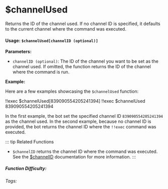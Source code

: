 # $channelUsed

Returns the ID of the channel used. If no channel ID is specified, it defaults to the current channel where the command was executed.

#### Usage: `$channelUsed[channelID (optional)]`

**Parameters:**

*   `channelID (optional)`: The ID of the channel you want to be set as the channel used. If omitted, the function returns the ID of the channel where the command is run.

**Example:**

Here are a few examples showcasing the `$channelUsed` function:

<discord-messages>
	<discord-message :bot="false" role-color="#ffcc9a" author="Member">
		!!exec $channelUsed[839090554205241394]
	</discord-message>
	<discord-message :bot="false" role-color="#ffcc9a" author="Member">
		!!exec $channelUsed
	</discord-message>
	<discord-message :bot="true" role-color="#0099ff" author="Custom Command" avatar="https://media.discordapp.net/avatars/725721249652670555/781224f90c3b841ba5b40678e032f74a.webp">
		839090554205241394
	</discord-message>
</discord-messages>

In the first example, the bot set the specified channel ID `839090554205241394` as the channel used.  In the second example, because no channel ID is provided, the bot returns the channel ID where the `!!exec` command was executed.

::: tip Related Functions
*   `$channelID` returns the channel ID where the command was executed. See the [$channelID](../Channel/channelID.md) documentation for more information.
:::

##### Function Difficulty: <Badge type="tip" text="Easy" vertical="middle" />
###### Tags: <Badge type="tip" text="channel" vertical="middle" /> <Badge type="tip" text="execChannel" vertical="middle" /> <Badge type="tip" text="channelUsed" vertical="middle" /> <Badge type="tip" text="command channel" vertical="middle" />